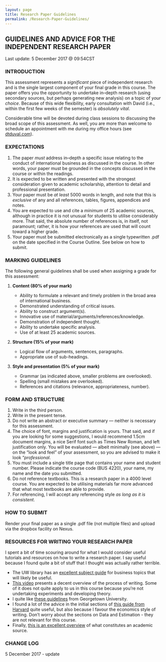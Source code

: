```yaml
---
layout: page
title: Research Paper Guidelines
permalink: /Research-Paper-Guidelines/
---
```



## GUIDELINES AND ADVICE FOR THE INDEPENDENT RESEARCH PAPER

Last update: 5 December 2017 @ 09:54CST


### INTRODUCTION

This assessment represents a *significant* piece of independent research and is the single largest component of your final grade in this course. The paper offers you the opportunity to undertake in–depth research (using secondary sources, but perhaps generating new analysis) on a topic of *your choice*. Because of this wide flexibility, early consultation with David (i.e., within the first few weeks of the semester) is *absolutely vital*.

Considerable time will be devoted during class sessions to discussing the broad scope of this assessment. As well, you are more than welcome to schedule an appointment with me during my office hours (see [dtduval.com](http://www.dtduval.com)).

### EXPECTATIONS

1.  The paper *must* address in–depth a specific issue relating to the conduct of international business as discussed in the course.  In other words, your paper must be grounded in the concepts discussed in the course or within the readings.
2.  It is expected to be written and presented with the strongest consideration given to academic scholarship, attention to detail and professional presentation.
3.  Your paper must be *at least* 5000 words in length, and note that this is *exclusive* of any and all references, tables, figures, appendices and notes.
4.  You are expected to use and cite a *minimum* of 25 academic sources, although in practice it is not unusual for students to utilise considerably more.  That said, the absolute number of references is, in itself, not paramount; rather, it is how your references are used that will count toward a higher grade.
5.  Your paper must be submitted electronically as a single typewritten .pdf on the date specified in the Course Outline.  See below on how to submit.

### MARKING GUIDELINES

The following general guidelines shall be used when assigning a grade for this assessment:

1.  **Content (80% of your mark)**

    -   Ability to formulate a relevant and timely problem in the broad
        area of international business.
    -   Demonstrated understanding of critical issues.
    -   Ability to construct argument(s).
    -   Innovative use of material/arguments/references/knowledge.
    -   Demonstration of independent thought.
    -   Ability to undertake specific analysis.
    -   Use of at least 25 academic sources.

2.  **Structure (15% of your mark)**

    -   Logical flow of arguments, sentences, paragraphs.
    -   Appropriate use of sub-headings.

3.  **Style and presentation (5% of your mark)**

    -   Grammar (as indicated above, smaller problems are overlooked).
    -   Spelling (small mistakes are overlooked).
    -   References and citations (relevance, appropriateness, number).

### FORM AND STRUCTURE

1.  Write in the third person.
2.  Write in the present tense.
3.  Do not write an abstract or executive summary — neither is necessary
    for this assessment.
4.  The choice of font, margins and justification is yours. That said, and if you are looking for some suggestions, I would recommend 1.5cm document margins, a nice Serif font such as Times New Roman, and left justification only. You will be evaluated — albeit minimally (see above) — on the “look and feel” of your assessment, so you are advised to make it look “*professional*.
5.  You must include a single title page that contains your name and student number. Please indicate the course code (BUS 4220), your name, my name and the date you submitted.
6.  Do not reference textbooks. This is a research paper in a 4000 level course. You are expected to be utilising materials far more advanced that what most textbooks are able to provide.
7.  For referencing, I will accept any referencing style *as long as it is consistent*.

### HOW TO SUBMIT

Render your final paper as a single .pdf file (not multiple files) and upload via the dropbox facility on Nexus.

### RESOURCES FOR WRITING YOUR RESEARCH PAPER

I spent a bit of time scouring around for what I would consider useful tutorials and resources on how to write a research paper. I say useful because I found quite a bit of stuff that I thought was actually rather terrible.

- The UW library has an [excellent subject guide](http://libguides.uwinnipeg.ca/bus) for business topics that will likely be useful.
- [This video](https://www.youtube.com/watch?v=Dz0YXa9Qwv8) presents a decent overview of the process of writing. Some of it does not quite apply to us in this course because you’re not undertaking experiments and developing theory.
- I quite like [these guidelines](http://www9.georgetown.edu/faculty/kingch/how_to_write_a_research_paper.htm) from Georgetown University.
- I found a lot of the advice in the initial sections of [this guide from Harvard](http://www.people.fas.harvard.edu/~pnikolov/resources/writingtips.pdf) quite useful, but also because I favour the economics style of writing. Don’t worry about the sections on Data and Estimation - they are not relevant for this course.
- Finally, [this is an excellent overview](https://library.wlu.ca/sites/default/files/pdfs/tutorials/scholarlysource.pdf) of what constitutes an academic source.


### CHANGE LOG

5 December 2017 - update
